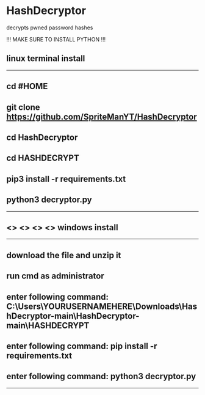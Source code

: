 # HashDecryptor
decrypts pwned password hashes

!!! MAKE SURE TO INSTALL PYTHON !!!




linux terminal install
------------------------------------------------------
------------------------------------------------------
cd #HOME
------------------------------------------------------
git clone https://github.com/SpriteManYT/HashDecryptor
------------------------------------------------------
cd HashDecryptor
------------------------------------------------------
cd HASHDECRYPT
------------------------------------------------------
pip3 install -r requirements.txt
------------------------------------------------------
python3 decryptor.py
------------------------------------------------------
------------------------------------------------------
<>
<>
<>
<>
windows install
------------------------------------------------------
------------------------------------------------------
download the file and unzip it
------------------------------------------------------
run cmd as administrator
------------------------------------------------------
enter following command: C:\Users\YOURUSERNAMEHERE\Downloads\HashDecryptor-main\HashDecryptor-main\HASHDECRYPT
------------------------------------------------------
enter following command: pip install -r requirements.txt
------------------------------------------------------
enter following command: python3 decryptor.py
------------------------------------------------------
------------------------------------------------------
